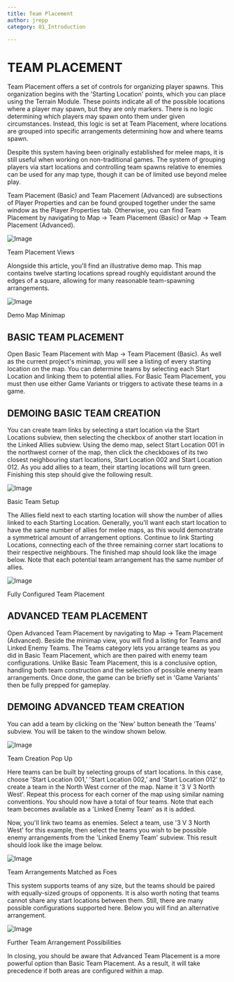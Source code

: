 ```yaml
---
title: Team Placement
author: jrepp
category: 01_Introduction

---
```

TEAM PLACEMENT
==============

Team Placement offers a set of controls for organizing player spawns.
This organization begins with the 'Starting Location' points, which you
can place using the Terrain Module. These points indicate all of the
possible locations where a player may spawn, but they are only markers.
There is no logic determining which players may spawn onto them under
given circumstances. Instead, this logic is set at Team Placement, where
locations are grouped into specific arrangements determining how and
where teams spawn.

Despite this system having been originally established for melee maps,
it is still useful when working on non-traditional games. The system of
grouping players via start locations and controlling team spawns
relative to enemies can be used for any map type, though it can be of
limited use beyond melee play.

Team Placement (Basic) and Team Placement (Advanced) are subsections of
Player Properties and can be found grouped together under the same
window as the Player Properties tab. Otherwise, you can find Team
Placement by navigating to Map -\> Team Placement (Basic) or Map -\>
Team Placement (Advanced).

![Image](./010_Team_Placement/image1.png)

Team Placement Views

Alongside this article, you'll find an illustrative demo map. This map
contains twelve starting locations spread roughly equidistant around the
edges of a square, allowing for many reasonable team-spawning
arrangements.

![Image](./010_Team_Placement/image2.png)

Demo Map Minimap

BASIC TEAM PLACEMENT
--------------------

Open Basic Team Placement with Map -\> Team Placement (Basic). As well
as the current project's minimap, you will see a listing of every
starting location on the map. You can determine teams by selecting each
Start Location and linking them to potential allies. For Basic Team
Placement, you must then use either Game Variants or triggers to
activate these teams in a game.

DEMOING BASIC TEAM CREATION
---------------------------

You can create team links by selecting a start location via the Start
Locations subview, then selecting the checkbox of another start location
in the Linked Allies subview. Using the demo map, select Start Location
001 in the northwest corner of the map, then click the checkboxes of its
two closest neighbouring start locations, Start Location 002 and Start
Location 012. As you add allies to a team, their starting locations will
turn green. Finishing this step should give the following result.

![Image](./010_Team_Placement/image3.png)

Basic Team Setup

The Allies field next to each starting location will show the number of
allies linked to each Starting Location. Generally, you'll want each
start location to have the same number of allies for melee maps, as this
would demonstrate a symmetrical amount of arrangement options. Continue
to link Starting Locations, connecting each of the three remaining
corner start locations to their respective neighbours. The finished map
should look like the image below. Note that each potential team
arrangement has the same number of allies.

![Image](./010_Team_Placement/image4.png)

Fully Configured Team Placement

ADVANCED TEAM PLACEMENT
-----------------------

Open Advanced Team Placement by navigating to Map -\> Team Placement
(Advanced). Beside the minimap view, you will find a listing for Teams
and Linked Enemy Teams. The Teams category lets you arrange teams as you
did in Basic Team Placement, which are then paired with enemy team
configurations. Unlike Basic Team Placement, this is a conclusive
option, handling both team construction and the selection of possible
enemy team arrangements. Once done, the game can be briefly set in 'Game
Variants' then be fully prepped for gameplay.

DEMOING ADVANCED TEAM CREATION
------------------------------

You can add a team by clicking on the 'New' button beneath the 'Teams'
subview. You will be taken to the window shown below.

![Image](./010_Team_Placement/image5.png)

Team Creation Pop Up

Here teams can be built by selecting groups of start locations. In this
case, choose 'Start Location 001,' 'Start Location 002,' and 'Start
Location 012' to create a team in the North West corner of the map. Name
it '3 V 3 North West'. Repeat this process for each corner of the map
using similar naming conventions. You should now have a total of four
teams. Note that each team becomes available as a 'Linked Enemy Team' as
it is added.

Now, you'll link two teams as enemies. Select a team, use '3 V 3 North
West' for this example, then select the teams you wish to be possible
enemy arrangements from the 'Linked Enemy Team' subview. This result
should look like the image below.

![Image](./010_Team_Placement/image6.png)

Team Arrangements Matched as Foes

This system supports teams of any size, but the teams should be paired
with equally-sized groups of opponents. It is also worth noting that
teams cannot share any start locations between them. Still, there are
many possible configurations supported here. Below you will find an
alternative arrangement.

![Image](./010_Team_Placement/image7.png)

Further Team Arrangement Possibilities

In closing, you should be aware that Advanced Team Placement is a more
powerful option than Basic Team Placement. As a result, it will take
precedence if both areas are configured within a map.
